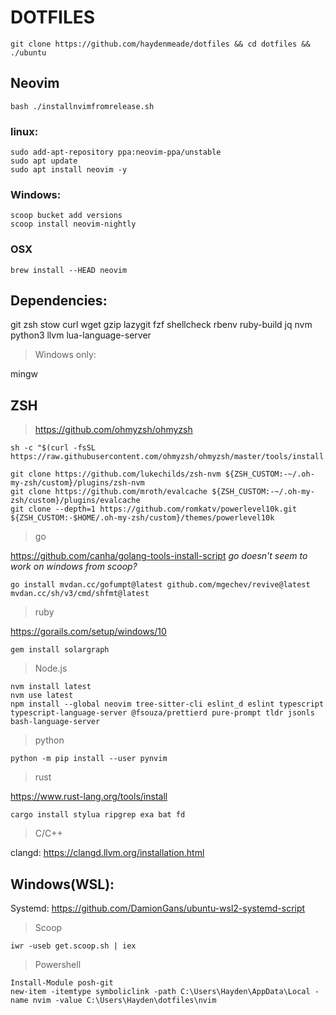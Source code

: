 # DOTFILES

```
git clone https://github.com/haydenmeade/dotfiles && cd dotfiles && ./ubuntu
```

## Neovim

```
bash ./installnvimfromrelease.sh
```

### linux:

```
sudo add-apt-repository ppa:neovim-ppa/unstable
sudo apt update
sudo apt install neovim -y
```

### Windows:

```
scoop bucket add versions
scoop install neovim-nightly
```

### OSX

```
brew install --HEAD neovim
```

## Dependencies:

git
zsh
stow
curl
wget
gzip
lazygit
fzf
shellcheck
rbenv
ruby-build
jq
nvm
python3
llvm
lua-language-server

> Windows only:

mingw

## ZSH

> https://github.com/ohmyzsh/ohmyzsh

```
sh -c "$(curl -fsSL https://raw.githubusercontent.com/ohmyzsh/ohmyzsh/master/tools/install.sh)"
```

```
git clone https://github.com/lukechilds/zsh-nvm ${ZSH_CUSTOM:-~/.oh-my-zsh/custom}/plugins/zsh-nvm
git clone https://github.com/mroth/evalcache ${ZSH_CUSTOM:-~/.oh-my-zsh/custom}/plugins/evalcache
git clone --depth=1 https://github.com/romkatv/powerlevel10k.git ${ZSH_CUSTOM:-$HOME/.oh-my-zsh/custom}/themes/powerlevel10k
```

> go

https://github.com/canha/golang-tools-install-script
_go doesn't seem to work on windows from scoop?_

```
go install mvdan.cc/gofumpt@latest github.com/mgechev/revive@latest mvdan.cc/sh/v3/cmd/shfmt@latest
```

> ruby

https://gorails.com/setup/windows/10

```
gem install solargraph
```

> Node.js

```
nvm install latest
nvm use latest
npm install --global neovim tree-sitter-cli eslint_d eslint typescript typescript-language-server @fsouza/prettierd pure-prompt tldr jsonls bash-language-server
```

> python

```
python -m pip install --user pynvim
```

> rust

https://www.rust-lang.org/tools/install

```
cargo install stylua ripgrep exa bat fd
```

> C/C++

clangd: https://clangd.llvm.org/installation.html

## Windows(WSL):

Systemd: https://github.com/DamionGans/ubuntu-wsl2-systemd-script

> Scoop

```
iwr -useb get.scoop.sh | iex
```

> Powershell

```
Install-Module posh-git
new-item -itemtype symboliclink -path C:\Users\Hayden\AppData\Local -name nvim -value C:\Users\Hayden\dotfiles\nvim
```
